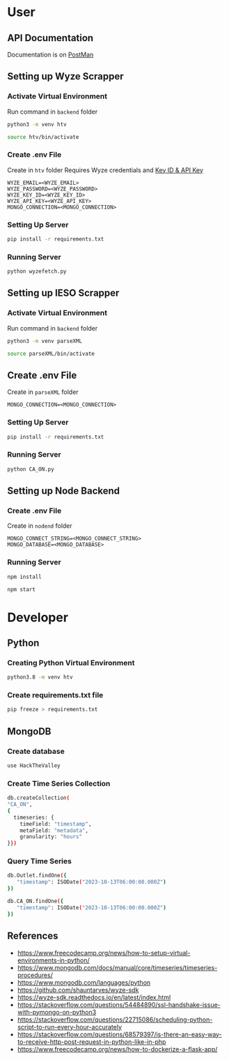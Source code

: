 # User
## API Documentation
Documentation is on [PostMan](https://documenter.getpostman.com/view/25806974/2s9YR58G11)
## Setting up Wyze Scrapper
### Activate Virtual Environment
Run command in `backend` folder
```bash
python3 -m venv htv

source htv/bin/activate
```
### Create .env File
Create in `htv` folder
Requires Wyze credentials and [Key ID & API Key](https://developer-api-console.wyze.com/#/apikey/view)
```
WYZE_EMAIL=<WYZE_EMAIL>
WYZE_PASSWORD=<WYZE_PASSWORD>
WYZE_KEY_ID=<WYZE_KEY_ID>
WYZE_API_KEY=<WYZE_API_KEY>
MONGO_CONNECTION=<MONGO_CONNECTION>
```
### Setting Up Server
```bash
pip install -r requirements.txt
```
### Running Server
```bash
python wyzefetch.py
```
## Setting up IESO Scrapper
### Activate Virtual Environment
Run command in `backend` folder
```bash
python3 -m venv parseXML

source parseXML/bin/activate
```
## Create .env File
Create in `parseXML` folder
```
MONGO_CONNECTION=<MONGO_CONNECTION>
```
### Setting Up Server
```bash
pip install -r requirements.txt
```
### Running Server
```bash
python CA_ON.py
```
## Setting up Node Backend
### Create .env File
Create in `nodend` folder
```
MONGO_CONNECT_STRING=<MONGO_CONNECT_STRING>
MONGO_DATABASE=<MONGO_DATABASE>
```
### Running Server
```bash
npm install

npm start
```
# Developer
## Python
### Creating Python Virtual Environment
```bash
python3.8 -m venv htv
```
### Create requirements.txt file
```bash
pip freeze > requirements.txt
```
## MongoDB
### Create database
```bash
use HackTheValley
```
### Create Time Series Collection
```bash
db.createCollection(
"CA_ON",
{
  timeseries: {
    timeField: "timestamp",
    metaField: "metadata",
    granularity: "hours"
}})
```
### Query Time Series
```bash
db.Outlet.findOne({
   "timestamp": ISODate("2023-10-13T06:00:00.000Z")
})

db.CA_ON.findOne({
   "timestamp": ISODate("2023-10-13T06:00:00.000Z")
})
```
## References
- https://www.freecodecamp.org/news/how-to-setup-virtual-environments-in-python/
- https://www.mongodb.com/docs/manual/core/timeseries/timeseries-procedures/
- https://www.mongodb.com/languages/python
- https://github.com/shauntarves/wyze-sdk
- https://wyze-sdk.readthedocs.io/en/latest/index.html
- https://stackoverflow.com/questions/54484890/ssl-handshake-issue-with-pymongo-on-python3
- https://stackoverflow.com/questions/22715086/scheduling-python-script-to-run-every-hour-accurately
- https://stackoverflow.com/questions/68579397/is-there-an-easy-way-to-receive-http-post-request-in-python-like-in-php
- https://www.freecodecamp.org/news/how-to-dockerize-a-flask-app/